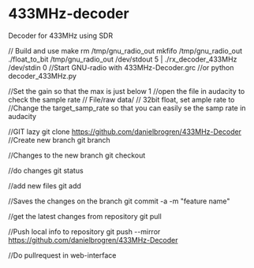 # 433MHz-decoder
Decoder for 433MHz using SDR


// Build and use
make
rm /tmp/gnu_radio_out
mkfifo /tmp/gnu_radio_out
./float_to_bit /tmp/gnu_radio_out /dev/stdout 5 | ./rx_decoder_433MHz /dev/stdin 0
//Start GNU-radio with 433MHz-Decoder.grc
//or
python decoder_433MHz.py


//Set the gain so that the max is just below 1
//open the file in audacity to check the sample rate
// File/raw data/
// 32bit float, set ample rate to 
//Change the target_samp_rate so that you can easily se the samp rate in audacity


//GIT lazy
git clone https://github.com/danielbrogren/433MHz-Decoder
//Create new branch
git branch <new branch>



//Changes to the new branch
git checkout <new branch>

//do changes
git status

//add new files
git add <filename>

//Saves the changes on the branch
git commit -a -m "feature name" 

//get the latest changes from repository
git pull 

//Push local info to repository
git push --mirror https://github.com/danielbrogren/433MHz-Decoder

//Do pullrequest in web-interface

